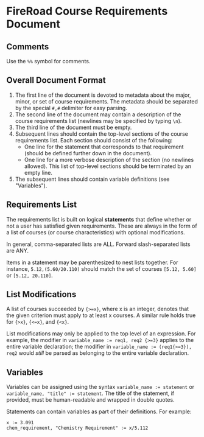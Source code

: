 #  FireRoad Course Requirements Document

## Comments
Use the `%%` symbol for comments.

## Overall Document Format
1. The first line of the document is devoted to metadata about the major, minor, or set of course requirements. The metadata should be separated by the special `#,#` delimiter for easy parsing.
2. The second line of the document may contain a description of the course requirements list (newlines may be specified by typing `\n`).
3. The third line of the document must be empty.
4. Subsequent lines should contain the top-level sections of the course requirements list. Each section should consist of the following:
    * One line for the statement that corresponds to that requirement (should be defined further down in the document).
    * One line for a more verbose description of the section (no newlines allowed).
This list of top-level sections should be terminated by an empty line.
5. The subsequent lines should contain variable definitions (see "Variables").

## Requirements List
The requirements list is built on logical **statements** that define whether or not a user has satisfied given requirements. These are always in the form of a list of courses (or course characteristics) with optional modifications.

In general, comma-separated lists are ALL. Forward slash-separated lists are ANY.

Items in a statement may be parenthesized to nest lists together. For instance, `5.12,(5.60/20.110)` should match the set of courses `[5.12, 5.60]` or `[5.12, 20.110]`.

## List Modifications
A list of courses succeeded by `{>=x}`, where x is an integer, denotes that the given criterion must apply to at least x courses. A similar rule holds true for `{>x}`, `{<=x}`, and `{<x}`.

List modifications may only be applied to the top level of an expression. For example, the modifier in `variable_name := req1, req2 {>=3}` applies to the entire variable declaration; the modifier in `variable_name := (req1{>=3}), req2` would *still* be parsed as belonging to the entire variable declaration.

## Variables
Variables can be assigned using the syntax `variable_name := statement` or `variable_name, "title" := statement`. The title of the statement, if provided, must be human-readable and wrapped in double quotes.

Statements can contain variables as part of their definitions. For example:
```
x := 3.091
chem_requirement, "Chemistry Requirement" := x/5.112
```
